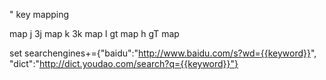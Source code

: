 


" key mapping

map j 3j
map k 3k
map l gt
map h gT
map <s-ESC> <c-ESC>

set searchengines+={"baidu":"http://www.baidu.com/s?wd={{keyword}}", "dict":"http://dict.youdao.com/search?q={{keyword}}"}

